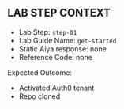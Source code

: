 ## LAB STEP CONTEXT
- Lab Step: `step-01`
- Lab Guide Name: `get-started`
- Static Aiya response: none
- Reference Code: none

Expected Outcome:
- Activated Auth0 tenant
- Repo cloned